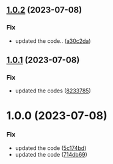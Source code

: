## [1.0.2](https://github.com/neeltom92/slack-pd-bot/compare/v1.0.1...v1.0.2) (2023-07-08)


### Fix

* updated the code.. ([a30c2da](https://github.com/neeltom92/slack-pd-bot/commit/a30c2dac2432f199f434df7a57a78df0f8ee5bb8))

## [1.0.1](https://github.com/neeltom92/slack-pd-bot/compare/v1.0.0...v1.0.1) (2023-07-08)


### Fix

* updated the codes ([8233785](https://github.com/neeltom92/slack-pd-bot/commit/8233785ae32ff7a5bf5fc5492784ef039547c367))

# 1.0.0 (2023-07-08)


### Fix

* updated the code ([5c174bd](https://github.com/neeltom92/slack-pd-bot/commit/5c174bdc74690737aa69cd574dbf7befd82629ec))
* updated the code ([714db69](https://github.com/neeltom92/slack-pd-bot/commit/714db694bf8e904b58c8802b3f5fb060f7b1713a))
